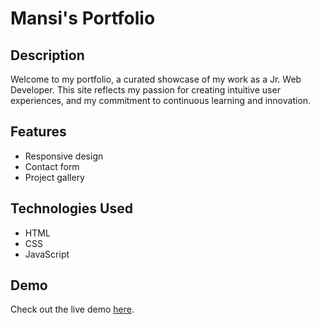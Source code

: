 # Mansi's Portfolio
## Description
Welcome to my portfolio, a curated showcase of my work as a Jr. Web Developer. This site reflects my passion for creating intuitive user experiences, and my commitment to continuous learning and innovation.
## Features
- Responsive design
- Contact form
- Project gallery
## Technologies Used
- HTML
- CSS
- JavaScript
## Demo
Check out the live demo <a href="https://pandeymansi.github.io/mansi-pf.github.io/">here</a>.
